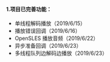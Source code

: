 #### 1.项目已完善功能：
- 单线程解码播放（2019/6/15）
- 播放错误回调（2019/6/16）
- OpenSLES 播放音频（2019/6/22）
- 异步准备回调（2019/6/23）
- 多线程队列边解码边播放（2019/6/23）



